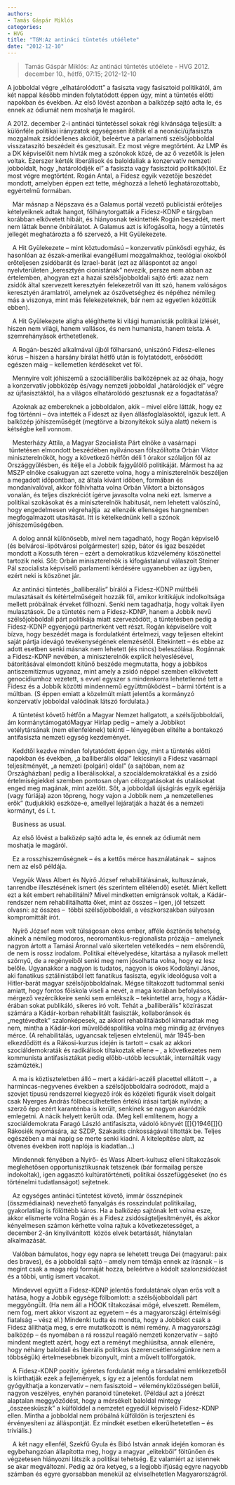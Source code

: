 ```yaml
---
authors: 
- Tamás Gáspár Miklós
categories: 
- HVG
title: "TGM:Az antináci tüntetés utóélete"
date: "2012-12-10"
---
```

> Tamás Gáspár Miklós: Az antináci tüntetés utóélete - HVG 2012. december 10., hétfő, 07:15; 2012-12-10

A jobboldal végre „elhatárolódott” a fasiszta vagy fasisztoid politikától, ám két nappal később minden folytatódott éppen úgy, mint a tüntetés előtti napokban és években. Az első lövést azonban a balközép sajtó adta le, és ennek az ódiumát nem moshatja le magáról.

A 2012. december 2-i antináci tüntetéssel sokak régi kívánsága teljesült: a különféle politikai irányzatok egységesen ítélték el a neonáci/újfasiszta mozgalmak zsidóellenes akcióit, beleértve a parlamenti szélsőjobboldal visszataszító beszédeit és gesztusait. Ez most végre megtörtént. Az LMP és a DK képviselőit nem hívták meg a szónokok közé, de az ő vezetőik is jelen voltak. Ezerszer kérték liberálisok és baloldaliak a konzervatív nemzeti jobboldalt, hogy „határolódjék el” a fasiszta vagy fasisztoid politiká(k)tól. Ez most végre megtörtént. Rogán Antal, a Fidesz egyik vezetője beszédet mondott, amelyben éppen ezt tette, méghozzá a lehető leghatározottabb, egyértelmű formában.

   Már másnap a Népszava és a Galamus portál vezető publicistái erőteljes kételyeiknek adtak hangot, fölhánytorgatták a Fidesz-KDNP e tárgyban korábban elkövetett hibáit, és hiányosnak tekintették Rogán beszédét, mert nem láttak benne önbírálatot. A Galamus azt is kifogásolta, hogy a tüntetés jellegét meghatározta a fő szervező, a Hit Gyülekezete.

   A Hit Gyülekezete – mint köztudomású – konzervatív pünkösdi egyház, és hasonlóan az észak-amerikai evangéliumi mozgalmakhoz, teológiai okokból erőteljesen zsidóbarát és Izrael-barát (ezt az álláspontot az angol nyelvterületen „keresztyén cionistának” nevezik, persze nem abban az értelemben, ahogyan ezt a hazai szélsőjobboldali sajtó érti: azaz nem zsidók által szervezett keresztyén felekezetről van itt szó, hanem valóságos keresztyén áramlatról, amelynek az ószövetséghez és népéhez némileg más a viszonya, mint más felekezeteknek, bár nem az egyetlen közöttük ebben).

   A Hit Gyülekezete aligha elégíthette ki világi humanisták politikai ízlését, hiszen nem világi, hanem vallásos, és nem humanista, hanem teista. A szemrehányások érthetetlenek.

   A Rogán-beszéd alkalmával újból fölharsanó, uniszónó Fidesz-ellenes kórus – hiszen a harsány bírálat hétfő után is folytatódott, erősödött egészen máig – kellemetlen kérdéseket vet föl.

   Mennyire volt jóhiszemű a szociálliberális balközépnek az az óhaja, hogy a konzervatív jobbközép és/vagy nemzeti jobboldal „határolódjék el” végre az újfasisztáktól, ha a világos elhatárolódó gesztusnak ez a fogadtatása?

   Azoknak az embereknek a jobboldalon, akik – mivel előre látták, hogy ez fog történni – óva intették a Fideszt az ilyen állásfoglalásoktól, igazuk lett. A balközép jóhiszeműségét (megtörve a bizonyítékok súlya alatt) nekem is kétségbe kell vonnom.

   Mesterházy Attila, a Magyar Szocialista Párt elnöke a vasárnapi  tüntetésen elmondott beszédében nyilvánosan fölszólította Orbán Viktor miniszterelnököt, hogy a következő hétfőn déli 1 órakor szólaljon föl az Országgyűlésben, és ítélje el a Jobbik fajgyűlölő politikáját. Mármost ha az MSZP elnöke csakugyan azt szerette volna, hogy a miniszterelnök beszéljen a megadott időpontban, az általa kívánt időben, formában és mondanivalóval, akkor fölhívhatta volna Orbán Viktort a biztonságos vonalán, és teljes diszkréciót ígérve javasolta volna neki ezt. Ismerve a politikai szokásokat és a miniszterelnök habitusát, nem lehetett valószínű, hogy engedelmesen végrehajtja  az ellenzék ellenséges hangnemben megfogalmazott utasítását. Itt is kételkednünk kell a szónok jóhiszeműségében.

   A dolog annál különösebb, mivel nem tagadható, hogy Rogán képviselő (és belvárosi-lipótvárosi polgármester) szép, bátor és igaz beszédet mondott a Kossuth téren – ezért a demokratikus közvélemény köszönettel tartozik neki. Sőt: Orbán miniszterelnök is kifogástalanul válaszolt Steiner Pál szocialista képviselő parlamenti kérdésére ugyanebben az ügyben, ezért neki is köszönet jár.

   Az antináci tüntetés „balliberális” bírálói a Fidesz-KDNP múltbéli mulasztásait és kétértelműségeit hozzák föl, amikor kritikájuk indolkoltsága mellett próbálnak érveket fölhozni. Senki nem tagadhatja, hogy voltak ilyen mulasztások. De a tüntetés nem a Fidesz-KDNP, hanem a Jobbik nevű szélsőjobboldali párt politikája miatt szerveződött, a tüntetésben pedig a Fidesz-KDNP egyenjogú partnerként vett részt. Rogán képviselőre volt bízva, hogy beszédét maga is fordulatként értelmezi, vagy teljesen eltekint saját pártja idevágó tevékenységének elemzésétől. Eltekintett – és ebbe az adott esetben senki másnak nem lehetett (és nincs) beleszólása. Rogánnak a Fidesz-KDNP nevében, a miniszterelnök explicit helyeslésével, bátorításával elmondott kitűnő beszéde megmutatta, hogy a jobbikos antiszemitizmus ugyanaz, mint amely a zsidó néppel szemben elkövetett genocídiumhoz vezetett, s evvel egyszer s mindenkorra lehetetlenné tett a Fidesz és a Jobbik közötti mindennemű együttműködést – bármi történt is a múltban. (S éppen emiatt a közelmúlt miatt jelentős a kormányzó konzervatív jobboldal valódinak látszó fordulata.)

   A tüntetést követő hétfőn a Magyar Nemzet hallgatott, a szélsőjobboldali, ám kormánytámogatóMagyar Hírlap pedig – amely a Jobbikot vetélytársának (nem ellenfelének) tekinti – lényegében elítélte a bontakozó antifasiszta nemzeti egység kezdeményét.

   Keddtől kezdve minden folytatódott éppen úgy, mint a tüntetés előtti napokban és években, „a balliberális oldal” lekicsinyli a Fidesz vasárnapi teljesítményét, „a nemzeti (polgári) oldal” (a sajtóban, nem az Országházban) pedig a liberálisokkal, a szociáldemokratákkal és a zsidó értelmiségiekkel szemben pontosan olyan célozgatásokat és utalásokat enged meg magának, mint azelőtt. Sőt, a jobboldali újságírás egyik egériája (vagy fúriája) azon töpreng, hogy vajon a Jobbik nem „a nemzetellenes erők” (tudjukkik) eszköze-e, amellyel lejáratják a hazát és a nemzeti kormányt, és í. t.

   Business as usual.

   Az első lövést a balközép sajtó adta le, és ennek az ódiumát nem moshatja le magáról.

   Ez a rosszhiszeműségnek – és a kettős mérce használatának –  sajnos nem az első példája.

   Vegyük Wass Albert és Nyírő József rehabilitálásának, kultuszának, tanrendbe illesztésének ismert (és szerintem elítélendő) esetét. Miért kellett ezt a két embert rehabilitálni? Mivel mindketten emigránsok voltak, a Kádár-rendszer nem rehabilitálhatta őket, mint az összes – igen, jól tetszett olvasni: az összes –  többi szélsőjobboldali, a vészkorszakban súlyosan kompromittált írót.

   Nyírő József nem volt túlságosan okos ember, afféle ösztönös tehetség, akinek a némileg modoros, neoromantikus-regionalista prózája – amelynek nagyon ártott a Tamási Áronnal való sikertelen vetélkedés – nem elsőrendű, de nem is rossz irodalom. Politikai eltévelyedése, kitartása a nyilasok mellett szörnyű, de a regényeiből senki meg nem jósolhatta volna, hogy ez lesz belőle. Ugyanakkor a nagyon is tudatos, nagyon is okos Kodolányi János, aki fanatikus sztálinistából lett fanatikus fasiszta, egyik ideológusa volt a Hitler-barát magyar szélsőjobboldalnak. Mégse tiltakozott tudtommal senki amiatt, hogy fontos főiskola viseli a nevét, a maga korában befolyásos, mérgező vezércikkeire senki sem emlékszik – tekintettel arra, hogy a Kádár-érában sokat publikáló, sikeres író volt. Tehát a „balliberális” közírászat számára a Kádár-korban rehabilitált fasiszták, kollaboránsok és „megtévedtek” szalonképesek, az akkori rehabilitálásból kimaradtak meg nem, mintha a Kádár-kori művelődéspolitika volna még mindig az érvényes mérce. (A rehabilitálás, ugyancsak teljesen elvtelenül, már 1945-ben elkezdődött és a Rákosi-kurzus idején is tartott – csak az akkori szociáldemokraták és radikálisok tiltakoztak ellene – , a következetes nem kommunista antifasisztákat pedig előbb-utóbb lecsukták, internálták vagy száműzték.)

   A ma is köztiszteletben álló – mert a kádári-aczéli placettel ellátott – , a harmincas-negyvenes években a szélsőjobboldalra sodródott, majd a szovjet típusú rendszerrel kiegyező írók és közéleti figurák viselt dolgait csak Nyerges András fölbecsülhetetlen értékű írásai tartják nyilván; a szerző épp ezért karanténba is került, senkinek se nagyon akaródzik emlegetni. A nácik helyett került oda. (Meg kell említenem, hogy a szociáldemokrata Faragó László antifasiszta, vádoló könyvét [\[]{}1946[\]]{} Rákosiék nyomására, az SZDP, Szakasits cinkosságával tiltották be. Teljes egészében a mai napig se merte senki kiadni. A kitelepítése alatt, az ötvenes években írott naplója is kiadatlan...)

   Mindennek fényében a Nyírő- és Wass Albert-kultusz elleni tiltakozások meglehetősen opportunisztikusnak tetszenek (bár formailag persze indokoltak), igen aggasztó kultúratörténeti, politikai összefüggéseket (no és történelmi tudatlanságot) sejtetnek.

   Az egységes antináci tüntetést követő, immár össznépinek (összmédiainak) nevezhető fanyalgás és rosszindulat politikailag, gyakorlatilag is fölöttébb káros. Ha a balközép sajtónak lett volna esze, akkor elismerte volna Rogán és a Fidesz zsidóságteljesítményét, és akkor kényelmesen számon kérhette volna rajtuk a következetességet, a december 2-án kinyilvánított  közös elvek betartását, hiánytalan alkalmazását.

   Valóban bámulatos, hogy egy napra se lehetett treuga Dei (magyarul: paix des braves), és a jobboldali sajtó – amely nem témája ennek az írásnak – is megint csak a maga régi formáját hozza, beleértve a kódolt szalonzsidózást és a többi, untig ismert vacakot.

   Mindevvel együtt a Fidesz-KDNP jelentős fordulatának olyan erős volt a hatása, hogy a Jobbik egysége fölbomlott: a szélsőjobboldali párt meggyöngült. (Ha nem áll a HÖOK tiltakozásai mögé, elveszett. Remélem, nem fog, mert akkor viszont az egyetem – és a magyarországi értelmiségi fiatalság – vész el.) Mindenki tudta és mondta, hogy a Jobbikot csak a Fidesz állíthatja meg, s erre mutatkozott is némi remény. A magyarországi balközép – és nyomában a rá rosszul reagáló nemzeti konzervatív – sajtó mindent megtett azért, hogy ezt a reményt meghiúsítsa, annak ellenére, hogy néhány baloldali és liberális politikus (szerencsétlenségünkre nem a többségük) értelmesebbnek bizonyult, mint a művelt tollforgatók.

   A Fidesz-KDNP pozitív, ígéretes fordulatát még a társadalmi emlékezetből is kiirthatják ezek a fejlemények, s így ez a jelentős fordulat nem gyógyíthatja a konzervatív – nem fasisztoid – véleményközösségen belüli, nagyon veszélyes, enyhén paranoid tüneteket. (Például azt a jórészt alaptalan meggyőződést, hogy a mérsékelt baloldal mintegy „összeesküszik” a külfölddel a nemzetet egyedül képviselő Fidesz-KDNP ellen. Mintha a jobboldal nem próbálná külföldön is terjeszteni és érvényesíteni az álláspontját. Ez mindkét esetben elkerülhetetetlen – és triviális.)

   A két nagy ellenfél, Szekfű Gyula és Bibó István annak idején komoran és egybehangzóan állapította meg, hogy a magyar „elitekből” föltűnően és végzetesen hiányozni látszik a politikai tehetség. Ez valamiért az istennek se akar megváltozni. Pedig az óra ketyeg, s a legjobb ifjúság egyre nagyobb számban és egyre gyorsabban menekül az elviselhetetlen Magyarországról.
